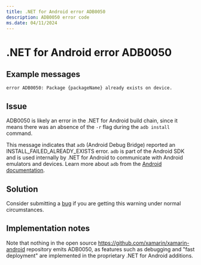 ```yaml
---
title: .NET for Android error ADB0050
description: ADB0050 error code
ms.date: 04/11/2024
---
```

# .NET for Android error ADB0050

## Example messages

```
error ADB0050: Package {packageName} already exists on device.
```

## Issue

ADB0050 is likely an error in the .NET for Android build chain, since
it means there was an absence of the `-r` flag during the
`adb install` command.

This message indicates that `adb` (Android Debug Bridge) reported an
INSTALL\_FAILED\_ALREADY\_EXISTS error. `adb` is part of the Android SDK
and is used internally by .NET for Android to communicate with Android
emulators and devices. Learn more about `adb` from the [Android
documentation][adb].

## Solution

Consider submitting a [bug][bug] if you are getting this warning under
normal circumstances.

[adb]: https://developer.android.com/studio/command-line/adb
[bug]: https://github.com/xamarin/xamarin-android/wiki/Submitting-Bugs,-Feature-Requests,-and-Pull-Requests

## Implementation notes

Note that nothing in the open source <https://github.com/xamarin/xamarin-android>
repository emits ADB0050, as features such as debugging and "fast deployment"
are implemented in the proprietary .NET for Android additions.
